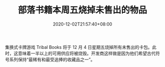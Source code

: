 ﻿---
title: "部落书籍本周五烧掉未售出的物品"
date: 2020-12-02T21:57:40+08:00
lastmod: 2020-12-02T16:45:40+08:00
draft: false
authors: ["Lambert"]
description: "集换式卡牌游戏 Tribal Books 将于 12 月 4 日星期五烧掉所有未售出的卡包。此时，这意味着一半以上的可用供应将被烧毁。开发商这样做是因为他们希望古代符号系列保持“最稀有和最受追捧的收藏品之一”。"
featuredImage: "tribal-books-to-burn-unsold-items-this-friday.png"
tags: ["Virtual World","虚拟世界","Play to Earn"]
categories: ["news"]
news: ["虚拟世界"]
weight: 
lightgallery: true
pinned: false
recommend: false
recommend1: false
---

集换式卡牌游戏 Tribal Books 将于 12 月 4 日星期五烧掉所有未售出的卡包。此时，这意味着一半以上的可用供应将被烧毁。开发商这样做是因为他们希望古代符号系列保持“最稀有和最受追捧的收藏品之一”。

<!--more-->

